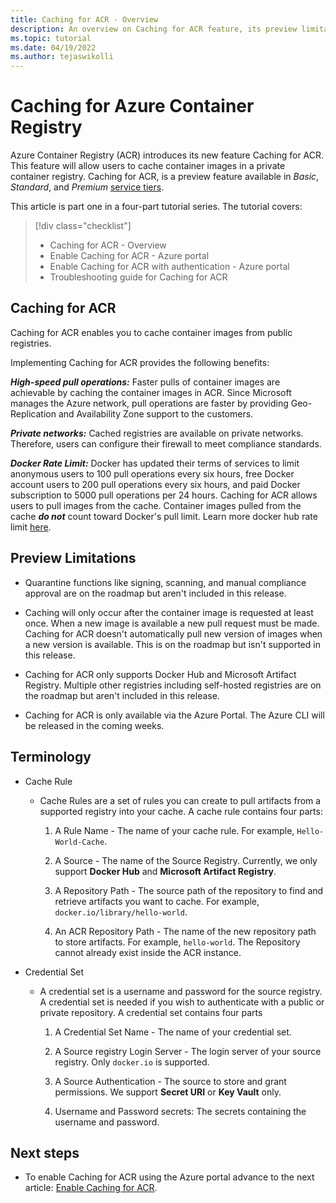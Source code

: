 ```yaml
---
title: Caching for ACR - Overview
description: An overview on Caching for ACR feature, its preview limitations and benefits of enabling the feature in your Registry.
ms.topic: tutorial
ms.date: 04/19/2022
ms.author: tejaswikolli
---
```

# Caching for Azure Container Registry

Azure Container Registry (ACR) introduces its new feature Caching for ACR. This feature will allow users to cache container images in a private container registry. Caching for ACR, is a preview feature available in *Basic*, *Standard*, and *Premium* [service tiers](container-registry-skus.md).

This article is part one in a four-part tutorial series. The tutorial covers:

> [!div class="checklist"]
> * Caching for ACR - Overview
> * Enable Caching for ACR - Azure portal
> * Enable Caching for ACR with authentication - Azure portal
> * Troubleshooting guide for Caching for ACR

## Caching for ACR

Caching for ACR enables you to cache container images from public registries. 

Implementing Caching for ACR provides the following benefits:

***High-speed pull operations:*** Faster pulls of container images are achievable by caching the container images in ACR. Since Microsoft manages the Azure network, pull operations are faster by providing Geo-Replication and Availability Zone support to the customers.

***Private networks:*** Cached registries are available on private networks. Therefore, users can configure their firewall to meet compliance standards. 

***Docker Rate Limit:***  Docker has updated their terms of services to limit anonymous users to 100 pull operations every six hours, free Docker account users to 200 pull operations every six hours, and paid Docker subscription to 5000 pull operations per 24 hours. Caching for ACR allows users to pull images from the cache. Container images pulled from the cache ***do not*** count toward Docker's pull limit. Learn more docker hub rate limit [here][docker-rate-limit]. 

## Preview Limitations

- Quarantine functions like signing, scanning, and manual compliance approval are on the roadmap but aren't included in this release.

- Caching will only occur after the container image is requested at least once. When a new image is available a new pull request must be made. Caching for ACR doesn't automatically pull new version of images when a new version is available. This is on the roadmap but isn't supported in this release. 

-  Caching for ACR only supports Docker Hub and Microsoft Artifact Registry. Multiple other registries  including self-hosted registries are on the roadmap but aren't included in this release.

- Caching for ACR is only available via the Azure Portal. The Azure CLI will be released in the coming weeks.   

## Terminology 

- Cache Rule
    - Cache Rules are a set of rules you can create to pull artifacts from a supported registry into your cache. A cache rule contains four parts:
        
        1. A Rule Name - The name of your cache rule. For example, `Hello-World-Cache`.

        2. A Source - The name of the Source Registry. Currently, we only support **Docker Hub** and **Microsoft Artifact Registry**. 

        3. A Repository Path - The source path of the repository to find and retrieve artifacts you want to cache. For example, `docker.io/library/hello-world`.

        4. An ACR Repository Path - The name of the new repository path to store artifacts. For example, `hello-world`. The Repository cannot already exist inside the ACR instance. 

- Credential Set
    - A credential set is a username and password for the source registry. A credential set is needed if you wish to authenticate with a public or private repository. A credential set contains four parts

        1. A Credential Set Name - The name of your credential set.

        2. A Source registry Login Server - The login server of your source registry. Only `docker.io` is supported. 

        3. A Source Authentication - The source to store and grant permissions. We support **Secret URI** or **Key Vault** only.
        
        4. Username and Password secrets: The secrets containing the username and password. 

## Next steps

* To enable Caching for ACR using the Azure portal advance to the next article: [Enable Caching for ACR](tutorial-enable-registry-cache.md).

<!-- LINKS - External -->

[docker-rate-limit]:aka.ms/docker-rate-limit